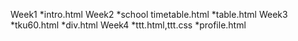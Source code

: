 Week1
   *intro.html
Week2
   *school timetable.html
   *table.html
Week3
   *tku60.html
   *div.html
Week4
   *ttt.html,ttt.css
   *profile.html
<!--stackedit_data:
eyJoaXN0b3J5IjpbMTY1MDMwODE4MV19
-->